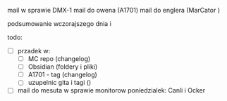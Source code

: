 mail w sprawie DMX-1
mail do owena (A1701)
mail do englera (MarCator )

podsumowanie wczorajszego dnia i 



todo:
- [ ] przadek w:
	- [ ] MC repo (changelog)
	- [ ] Obsidian (foldery i pliki)
	- [ ] A1701 - tag (changelog)
	- [ ] uzupelnic gita i tagi ()

- [ ] mail do mesuta w sprawie monitorow
poniedzialek:
Canli i Ocker